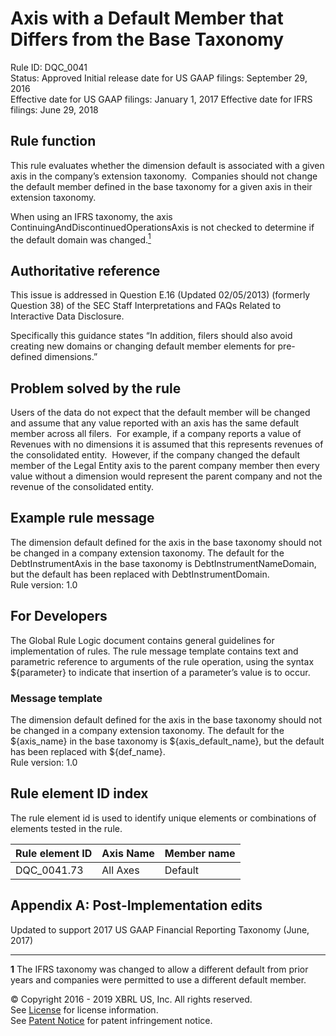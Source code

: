 # Axis with a Default Member that Differs from the Base Taxonomy  
Rule ID: DQC_0041  
Status: Approved
Initial release date for US GAAP filings: September 29, 2016  
Effective date for US GAAP filings: January 1, 2017
Effective date for IFRS filings: June 29, 2018

## Rule function
This rule evaluates whether the dimension default is associated with a given axis in the company’s extension taxonomy.  Companies should not change the default member defined in the base taxonomy for a given axis in their extension taxonomy.

When using an IFRS taxonomy, the axis ContinuingAndDiscontinuedOperationsAxis is not checked to determine if the default domain  was changed.<a href="#1"><sup>1</sup></a>

## Authoritative reference
This issue is addressed in Question E.16 (Updated 02/05/2013) (formerly Question 38) of the SEC Staff Interpretations and FAQs Related to Interactive Data Disclosure.

Specifically this guidance states “In addition, filers should also avoid creating new domains or changing default member elements for pre-defined dimensions.”

## Problem solved by the rule
Users of the data do not expect that the default member will be changed and assume that any value reported with an axis has the same default member across all filers.  For example, if a company reports a value of Revenues with no dimensions it is assumed that this represents revenues of the consolidated entity.  However, if the company changed the default member of the Legal Entity axis to the parent company member then every value without a dimension would represent the parent company and not the revenue of the consolidated entity.  

## Example rule message
The dimension default defined for the axis in the base taxonomy should not be changed in a company extension taxonomy. The default for the DebtInstrumentAxis in the base taxonomy is DebtInstrumentNameDomain, but the default has been replaced with DebtInstrumentDomain.  
Rule version: 1.0

## For Developers
The Global Rule Logic document contains general guidelines for implementation of rules.
The rule message template contains text and parametric reference to arguments of the rule operation, using the syntax ${parameter} to indicate that insertion of a parameter’s value is to occur.

### Message template

The dimension default defined for the axis in the base taxonomy should not be changed in a company extension taxonomy. The default for the ${axis_name} in the base taxonomy is ${axis_default_name}, but the default has been replaced with ${def_name}.  
Rule version: 1.0

## Rule element ID index
The rule element id is used to identify unique elements or combinations of elements tested in the rule. 

| Rule element ID | Axis Name | Member name
| ---- | ---- | ---- |
| DQC_0041.73 | All Axes | Default

## Appendix A: Post-Implementation edits
Updated to support 2017 US GAAP Financial Reporting Taxonomy (June, 2017)

---
<a name="1"></a><b>1</b> The IFRS taxonomy was changed to allow a different default from prior years and companies were permitted to use a different default member.

© Copyright 2016 - 2019 XBRL US, Inc. All rights reserved.   
See [License](https://xbrl.us/dqc-license) for license information.  
See [Patent Notice](https://xbrl.us/dqc-patent) for patent infringement notice.
